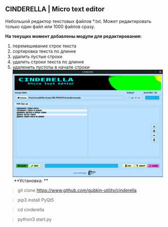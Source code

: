 
## CINDERELLA | Micro text editor

Небольшой редактор текстовых файлов *.txt. 
Может редактировать только один файл или 1000 файлов сразу.

**На текущих момент добавлены модули для редактирования:**
1. перемешивание строк текста
2. сортировка текста по длинне
3. удалить пустые строки
4. удалить строки текста по длинне
5. удаленить пустоты в начале строки
​
![CINDERELLA](https://github.com/gubkin-utility/cinderella/blob/master/pic_example.png?raw=true "CINDERELLA")
​
**Установка:
**
> git clone https://www.github.com/gubkin-utility/cinderella

> pip3 install PyQt5

> cd cinderella

> python3 start.py


